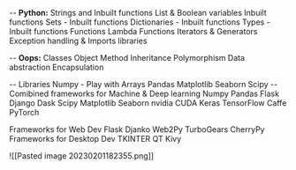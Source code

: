 -- **Python:**
	Strings and Inbuilt functions
	List & Boolean variables Inbuilt functions
	Sets - Inbuilt functions
	Dictionaries - Inbuilt functions
	Types - Inbuilt functions
	Functions 
	Lambda Functions
	Iterators & Generators
	Exception handling & Imports libraries


--  **Oops:**
	Classes
	Object
	Method
	Inheritance
	Polymorphism
	Data abstraction
	Encapsulation

 -- Libraries
	 Numpy - Play with Arrays
	 Pandas
	 Matplotlib
	 Seaborn
	 Scipy
-- Comibined frameworks for Machine & Deep learning
	Numpy
	Pandas
	Flask
	Django
	Dask
	Scipy
	Matplotlib
	Seaborn
	nvidia CUDA
	Keras
	TensorFlow
	Caffe
	PyTorch

Frameworks for Web Dev
	Flask
	Djanko
	Web2Py
	TurboGears
	CherryPy
Frameworks for Desktop Dev
	TKINTER
	QT
	Kivy


![[Pasted image 20230201182355.png]]



